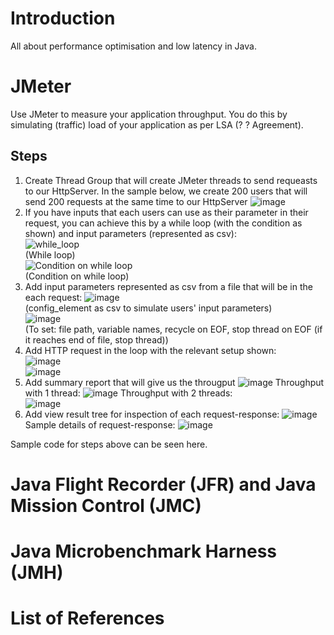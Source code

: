 # Introduction
All about performance optimisation and low latency in Java.

# JMeter
Use JMeter to measure your application throughput. You do this by simulating (traffic) load of your application as per LSA (? ? Agreement).


## Steps
1. Create Thread Group that will create JMeter threads to send requeasts to our HttpServer. In the sample below, we create 200 users that will send 200 requests at the same time to our HttpServer
   ![image](https://github.com/user-attachments/assets/605f1f4f-d805-435d-b93a-2e7101749a51)
2. If you have inputs that each users can use as their parameter in their request, you can achieve this by a while loop (with the condition as shown) and input parameters (represented as csv):  
   ![while_loop](https://github.com/user-attachments/assets/e6f3b236-bc5e-4d12-a205-7aba25b98531)  
   (While loop)  
   ![Condition on while loop](https://github.com/user-attachments/assets/6cf5c46a-9bf6-494f-92ec-8a637b5cf02a)  
   (Condition on while loop)  
3. Add input parameters represented as csv from a file that will be in the each request:
   ![image](https://github.com/user-attachments/assets/5bd62d40-07a8-4f1b-a194-825827dea2ea)  
   (config_element as csv to simulate users' input parameters)  
   ![image](https://github.com/user-attachments/assets/1b2d4611-5591-4d6f-992c-4caf924388fd)  
   (To set: file path, variable names, recycle on EOF, stop thread on EOF (if it reaches end of file, stop thread))  
4. Add HTTP request in the loop with the relevant setup shown:  
   ![image](https://github.com/user-attachments/assets/fe9fe8af-42a8-400e-899b-0ad82c019170)  
   ![image](https://github.com/user-attachments/assets/92ba9a86-1dc4-44d8-a229-315187e9639d)  
5. Add summary report that will give us the througput
   ![image](https://github.com/user-attachments/assets/5531517b-f0cc-4e99-8a25-df5f6fe9505b)
   Throughput with 1 thread:
   ![image](https://github.com/user-attachments/assets/2c25e927-35ca-4524-9219-7808c8ba55bc)
   Throughput with 2 threads:  
   ![image](https://github.com/user-attachments/assets/06c401ff-a753-4290-80ed-cb7066630512)
7. Add view result tree for inspection of each request-response:
   ![image](https://github.com/user-attachments/assets/1c55bd3e-34e9-42f0-82e5-8e7974db0b82)
   Sample details of request-response:
   ![image](https://github.com/user-attachments/assets/2de7c054-947c-47cb-9d5a-fd8dca6a0bc1)  

Sample code for steps above can be seen here.


 
  





# Java Flight Recorder (JFR) and Java Mission Control (JMC)

# Java Microbenchmark Harness (JMH)


# List of References
